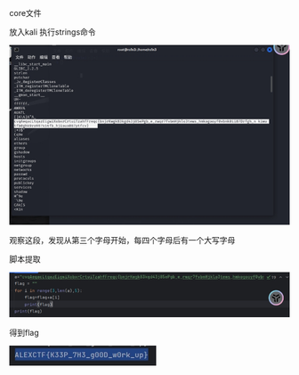 core文件

放入kali 执行strings命令

![img](./assets/wps448.jpg) 

观察这段，发现从第三个字母开始，每四个字母后有一个大写字母

脚本提取

![img](./assets/wps449.jpg) 

 

得到flag

![img](./assets/wps450.jpg) 

 

 